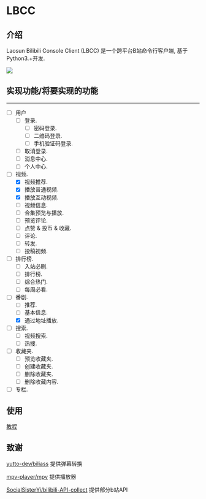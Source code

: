# LBCC

## 介绍
Laosun Bilibili Console Client (LBCC) 是一个跨平台B站命令行客户端, 基于Python3.+开发.

![](https://laosun-image.obs.cn-north-4.myhuaweicloud.com/20220926123050.png)

## 实现功能/将要实现的功能
----

- [ ] 用户
    - [ ] 登录.
       - [ ] 密码登录.
       - [ ] 二维码登录.
       - [ ] 手机验证码登录.
    - [ ] 取消登录.
    - [ ] 消息中心.
    - [ ] 个人中心.
   
- [ ] 视频.
   - [x] 视频推荐.
   - [x] 播放普通视频.
   - [x] 播放互动视频.
   - [ ] 视频信息.
   - [ ] 合集预览与播放.
   - [ ] 预览评论.
   - [ ] 点赞 & 投币 & 收藏.
   - [ ] 评论.
   - [ ] 转发.
   - [ ] 投稿视频.

- [ ] 排行榜.
  - [ ] 入站必刷.
  - [ ] 排行榜.
  - [ ] 综合热门.
  - [ ] 每周必看.
   
- [ ] 番剧.
   - [ ] 推荐.
   - [ ] 基本信息.
   - [x] 通过地址播放.   

- [ ] 搜索.
  - [ ] 视频搜索.
  - [ ] 热搜.
   
- [ ] 收藏夹.
   - [ ] 预览收藏夹.
   - [ ] 创建收藏夹.
   - [ ] 删除收藏夹. 
   - [ ] 删除收藏内容.
   
- [ ] 专栏.

## 使用

[教程](USAGE.md)

## 致谢

[yutto-dev/biliass](https://github.com/yutto-dev/biliass/) 提供弹幕转换

[mpv-player/mpv](https://github.com/mpv-player/mpv/) 提供播放器

[SocialSisterYi/bilibili-API-collect](https://github.com/SocialSisterYi/bilibili-API-collect/) 提供部分b站API
